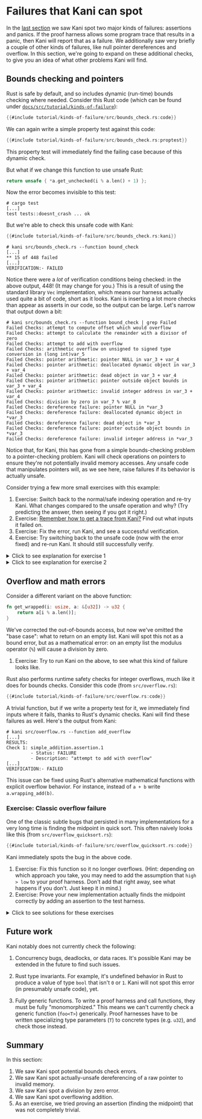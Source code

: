 # Failures that Kani can spot

In the [last section](./tutorial-first-steps.md) we saw Kani spot two major kinds of failures: assertions and panics.
If the proof harness allows some program trace that results in a panic, then Kani will report that as a failure.
We additionally saw very briefly a couple of other kinds of failures, like null pointer dereferences and overflow.
In this section, we're going to expand on these additional checks, to give you an idea of what other problems Kani will find.

## Bounds checking and pointers

Rust is safe by default, and so includes dynamic (run-time) bounds checking where needed.
Consider this Rust code (which can be found under [`docs/src/tutorial/kinds-of-failure`](https://github.com/model-checking/kani/tree/main/docs/src/tutorial/kinds-of-failure/)):

```rust
{{#include tutorial/kinds-of-failure/src/bounds_check.rs:code}}
```

We can again write a simple property test against this code:

```rust
{{#include tutorial/kinds-of-failure/src/bounds_check.rs:proptest}}
```

This property test will immediately find the failing case because of this dynamic check.

But what if we change this function to use unsafe Rust:

```rust
return unsafe { *a.get_unchecked(i % a.len() + 1) };
```

Now the error becomes invisible to this test:

```
# cargo test
[...]
test tests::doesnt_crash ... ok
```

But we're able to check this unsafe code with Kani:

```rust
{{#include tutorial/kinds-of-failure/src/bounds_check.rs:kani}}
```

```
# kani src/bounds_check.rs --function bound_check
[...]
** 15 of 448 failed
[...]
VERIFICATION:- FAILED
```

Notice there were a *lot* of verification conditions being checked: in the above output, 448! (It may change for you.)
This is a result of using the standard library `Vec` implementation, which means our harness actually used quite a bit of code, short as it looks.
Kani is inserting a lot more checks than appear as asserts in our code, so the output can be large.
Let's narrow that output down a bit:

```
# kani src/bounds_check.rs --function bound_check | grep Failed
Failed Checks: attempt to compute offset which would overflow
Failed Checks: attempt to calculate the remainder with a divisor of zero
Failed Checks: attempt to add with overflow
Failed Checks: arithmetic overflow on unsigned to signed type conversion in (long int)var_5
Failed Checks: pointer arithmetic: pointer NULL in var_3 + var_4
Failed Checks: pointer arithmetic: deallocated dynamic object in var_3 + var_4
Failed Checks: pointer arithmetic: dead object in var_3 + var_4
Failed Checks: pointer arithmetic: pointer outside object bounds in var_3 + var_4
Failed Checks: pointer arithmetic: invalid integer address in var_3 + var_4
Failed Checks: division by zero in var_7 % var_8
Failed Checks: dereference failure: pointer NULL in *var_3
Failed Checks: dereference failure: deallocated dynamic object in *var_3
Failed Checks: dereference failure: dead object in *var_3
Failed Checks: dereference failure: pointer outside object bounds in *var_3
Failed Checks: dereference failure: invalid integer address in *var_3
```

Notice that, for Kani, this has gone from a simple bounds-checking problem to a pointer-checking problem.
Kani will check operations on pointers to ensure they're not potentially invalid memory accesses.
Any unsafe code that manipulates pointers will, as we see here, raise failures if its behavior is actually unsafe. 

Consider trying a few more small exercises with this example:

1. Exercise: Switch back to the normal/safe indexing operation and re-try Kani. What changes compared to the unsafe operation and why?
(Try predicting the answer, then seeing if you got it right.)
2. Exercise: [Remember how to get a trace from Kani?](./tutorial-first-steps.md#getting-a-trace) Find out what inputs it failed on.
3. Exercise: Fix the error, run Kani, and see a successful verification.
4. Exercise: Try switching back to the unsafe code (now with the error fixed) and re-run Kani. It should still successfully verify.

<details>
<summary>Click to see explanation for exercise 1</summary>

Having switched back to the safe indexing operation, Kani reports two failures:

```
# kani src/bounds_check.rs --function bound_check | grep Failed
Failed Checks: index out of bounds: the length is less than or equal to the given index
Failed Checks: dereference failure: pointer outside object bounds in a.data[var_5]
```

The first is Rust's implicit assertion for the safe indexing operation.
The second is Kani's check to ensure the pointer operation is actually safe.
This pattern (two checks for similar issues in safe Rust code) is common, and we'll see it again in the next section.

</details>

<details>
<summary>Click to see explanation for exercise 2</summary>

Having run `kani --visualize` and clicked on one of the failures to see a trace, there are three things to immediately notice:

1. This trace is huge. The standard library `Vec` is involved, there's a lot going on.
2. The top of the trace file contains some "trace navigation tips" that might be helpful in navigating the trace.
3. There's a lot of generated code and it's really hard to just read the trace itself.

To navigate this trace to find the information you need, we recommend searching for things you expect to be somewhere in the trace:

1. Search the document for `kani::any` or `variable_of_interest =` such as `size =`.
We can use this to find out what example values lead to a problem.
In this case, where we just have a couple of `kani::any` values in our proof harness, we can learn a lot just by seeing what these are.
In this trace we find (and the values you get may be different):

```
Step 23: Function bound_check, File src/bounds_check.rs, Line 43
let size: usize = kani::any();
size = 0ul

Step 27: Function bound_check, File src/bounds_check.rs, Line 45
let index: usize = kani::any();
index = 0ul

Step 36: Function bound_check, File src/bounds_check.rs, Line 43
let size: usize = kani::any();
size = 2464ul

Step 39: Function main, File src/bounds_check.rs, Line 45
let index: usize = kani::any();
index = 2463ul
```

Try not to be fooled by the first assignments: we're seeing zero-initialization there.
They get overridden by the later assignments.
You may see different values here, as it depends on the solver's behavior.

2. Try searching for "failure:". This will be near the end of the document.
Now you can try reverse-searching for assignments to the variables involved.
For example, search upwards from the failure for `i =`.

These two techniques should help you find both the nondeterministic inputs, and see what values were involved in the failing assertion.

</details>

## Overflow and math errors

Consider a different variant on the above function:

```rust
fn get_wrapped(i: usize, a: &[u32]) -> u32 {
    return a[i % a.len()];
}
```

We've corrected the out-of-bounds access, but now we've omitted the "base case": what to return on an empty list.
Kani will spot this not as a bound error, but as a mathematical error: on an empty list the modulus operator (`%`) will cause a division by zero.

1. Exercise: Try to run Kani on the above, to see what this kind of failure looks like.

Rust also performs runtime safety checks for integer overflows, much like it does for bounds checks.
Consider this code (from `src/overflow.rs`):

```rust
{{#include tutorial/kinds-of-failure/src/overflow.rs:code}}
```

A trivial function, but if we write a property test for it, we immediately find inputs where it fails, thanks to Rust's dynamic checks.
Kani will find these failures as well.
Here's the output from Kani:

```
# kani src/overflow.rs --function add_overflow
[...]
RESULTS:
Check 1: simple_addition.assertion.1
         - Status: FAILURE
         - Description: "attempt to add with overflow"
[...]
VERIFICATION:- FAILED
```

This issue can be fixed using Rust's alternative mathematical functions with explicit overflow behavior.
For instance, instead of `a + b` write `a.wrapping_add(b)`.

### Exercise: Classic overflow failure

One of the classic subtle bugs that persisted in many implementations for a very long time is finding the midpoint in quick sort.
This often naively looks like this (from `src/overflow_quicksort.rs`):

```rust
{{#include tutorial/kinds-of-failure/src/overflow_quicksort.rs:code}}
```

Kani immediately spots the bug in the above code.

1. Exercise: Fix this function so it no longer overflows.
(Hint: depending on which approach you take, you may need to add the assumption that `high > low` to your proof harness.
Don't add that right away, see what happens if you don't. Just keep it in mind.)
2. Exercise: Prove your new implementation actually finds the midpoint correctly by adding an assertion to the test harness.

<details>
<summary>Click to see solutions for these exercises</summary>

A very common approach for resolving the overflow issue looks like this:

```rust
return low + (high - low) / 2;
```

But if you naively try this (try it!), you'll find a new underflow error: `high - low` might result in a negative number, but has type `u32`.
Hence, the need to add an assumption that would make that impossible.
(Adding an assumption, though, means there's a new way to "use it wrong." Perhaps we'd like to avoid that!)

After that, you might wonder how to "prove your new implementation correct."
After all, what does "correct" even mean?
Often we're using a good approximation of correct, such as the equivalence of two implementations (often one much "simpler" than the other somehow).
Here's one possible assertion to make that obvious:

```rust
assert!(result as u64 == (a as u64 + b as u64) / 2);
```

Since this implementation is just the original one, but cast to a wider unsigned integer type, it should have the same result but without overflowing.
When Kani tells us both of these methods yield the same exact result, that gives us additional confidence that we haven't overlooked something.

</details>

## Future work

Kani notably does not currently check the following:

1. Concurrency bugs, deadlocks, or data races.
It's possible Kani may be extended in the future to find such issues.

2. Rust type invariants.
For example, it's undefined behavior in Rust to produce a value of type `bool` that isn't `0` or `1`.
Kani will not spot this error (in presumably unsafe code), yet.

3. Fully generic functions.
To write a proof harness and call functions, they must be fully "monomorphized."
This means we can't currently check a generic function (`foo<T>`) generically.
Proof harnesses have to be written specializing type parameters (`T`) to concrete types (e.g. `u32`), and check those instead.


## Summary

In this section:

1. We saw Kani spot potential bounds check errors.
2. We saw Kani spot actually-unsafe dereferencing of a raw pointer to invalid memory.
3. We saw Kani spot a division by zero error.
4. We saw Kani spot overflowing addition.
5. As an exercise, we tried proving an assertion (finding the midpoint) that was not completely trivial.
